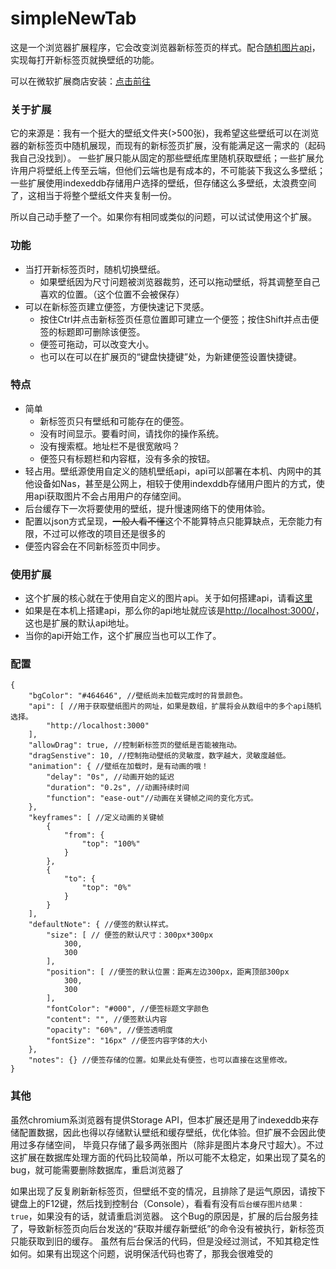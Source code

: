 # simpleNewTab
这是一个浏览器扩展程序，它会改变浏览器新标签页的样式。配合[随机图片api](https://github.com/yige233/randomPic)，实现每打开新标签页就换壁纸的功能。

可以在微软扩展商店安装：[点击前往](https://microsoftedge.microsoft.com/addons/detail/%E7%AE%80%E5%8D%95%E6%96%B0%E6%A0%87%E7%AD%BE%E9%A1%B5/bddinabncgldjjidbajkahmihejnkjlc)

### 关于扩展

它的来源是：我有一个挺大的壁纸文件夹(>500张)，我希望这些壁纸可以在浏览器的新标签页中随机展现，而现有的新标签页扩展，没有能满足这一需求的（起码我自己没找到）。
一些扩展只能从固定的那些壁纸库里随机获取壁纸；一些扩展允许用户将壁纸上传至云端，但他们云端也是有成本的，不可能装下我这么多壁纸；
一些扩展使用indexeddb存储用户选择的壁纸，但存储这么多壁纸，太浪费空间了，这相当于将整个壁纸文件夹复制一份。

所以自己动手整了一个。如果你有相同或类似的问题，可以试试使用这个扩展。

### 功能

* 当打开新标签页时，随机切换壁纸。
  * 如果壁纸因为尺寸问题被浏览器裁剪，还可以拖动壁纸，将其调整至自己喜欢的位置。（这个位置不会被保存）
* 可以在新标签页建立便签，方便快速记下灵感。
  * 按住Ctrl并点击新标签页任意位置即可建立一个便签；按住Shift并点击便签的标题即可删除该便签。
  * 便签可拖动，可以改变大小。
  * 也可以在可以在扩展页的“键盘快捷键”处，为新建便签设置快捷键。

### 特点
* 简单
  * 新标签页只有壁纸和可能存在的便签。
  * 没有时间显示。要看时间，请找你的操作系统。
  * 没有搜索框。地址栏不是很宽敞吗？
  * 便签只有标题栏和内容框，没有多余的按钮。
* 轻占用。壁纸源使用自定义的随机壁纸api，api可以部署在本机、内网中的其他设备如Nas，甚至是公网上，相较于使用indexddb存储用户图片的方式，使用api获取图片不会占用用户的存储空间。
* 后台缓存下一次将要使用的壁纸，提升慢速网络下的使用体验。
* 配置以json方式呈现，~~一般人看不懂~~这个不能算特点只能算缺点，无奈能力有限，不过可以修改的项目还是很多的
* 便签内容会在不同新标签页中同步。

### 使用扩展

* 这个扩展的核心就在于使用自定义的图片api。关于如何搭建api，请看[这里](https://github.com/yige233/randomPic)
* 如果是在本机上搭建api，那么你的api地址就应该是[http://localhost:3000/](http://localhost:3000/)，这也是扩展的默认api地址。
* 当你的api开始工作，这个扩展应当也可以工作了。

### 配置
```
{
    "bgColor": "#464646", //壁纸尚未加载完成时的背景颜色。
    "api": [ //用于获取壁纸图片的网址，如果是数组，扩展将会从数组中的多个api随机选择。
        "http://localhost:3000"
    ],
    "allowDrag": true, //控制新标签页的壁纸是否能被拖动。
    "dragSenstive": 10, //控制拖动壁纸的灵敏度，数字越大，灵敏度越低。
    "animation": { //壁纸在加载时，是有动画的哦！
        "delay": "0s", //动画开始的延迟
        "duration": "0.2s", //动画持续时间
        "function": "ease-out"//动画在关键帧之间的变化方式。
    },
    "keyframes": [ //定义动画的关键帧
        {
            "from": {
                "top": "100%"
            }
        },
        {
            "to": {
                "top": "0%"
            }
        }
    ],
    "defaultNote": { //便签的默认样式。
        "size": [ // 便签的默认尺寸：300px*300px
            300,
            300
        ],
        "position": [ //便签的默认位置：距离左边300px，距离顶部300px
            300,
            300
        ],
        "fontColor": "#000", //便签标题文字颜色
        "content": "", //便签默认内容
        "opacity": "60%", //便签透明度
        "fontSize": "16px" //便签内容字体的大小
    },
    "notes": {} //便签存储的位置。如果此处有便签，也可以直接在这里修改。
}
```

### 其他

虽然chromium系浏览器有提供Storage API，但本扩展还是用了indexeddb来存储配置数据，因此也得以存储默认壁纸和缓存壁纸，优化体验。但扩展不会因此使用过多存储空间，
毕竟只存储了最多两张图片（除非是图片本身尺寸超大）。不过这扩展在数据库处理方面的代码比较简单，所以可能不太稳定，如果出现了莫名的bug，就可能需要删除数据库，重启浏览器了

如果出现了反复刷新新标签页，但壁纸不变的情况，且排除了是运气原因，请按下键盘上的F12键，然后找到控制台（Console），看看有没有`后台缓存图片结果： true`，如果没有的话，就请重启浏览器。
这个Bug的原因是，扩展的后台服务挂了，导致新标签页向后台发送的“获取并缓存新壁纸”的命令没有被执行，新标签页只能获取到旧的缓存。
虽然有后台保活的代码，但是没经过测试，不知其稳定性如何。如果有出现这个问题，说明保活代码也寄了，那我会很难受的
